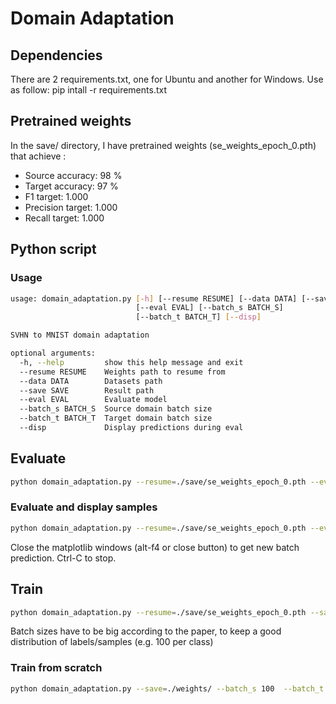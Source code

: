 # Domain Adaptation

## Dependencies

There are 2 requirements.txt, one for Ubuntu and another for Windows.
Use as follow: pip intall -r requirements.txt

## Pretrained weights

In the save/ directory, I have pretrained weights (se_weights_epoch_0.pth) that achieve :

- Source accuracy: 98 %
- Target accuracy: 97 %
- F1 target: 1.000
- Precision target: 1.000
- Recall target: 1.000

## Python script
### Usage

```Bash
usage: domain_adaptation.py [-h] [--resume RESUME] [--data DATA] [--save SAVE]
                            [--eval EVAL] [--batch_s BATCH_S]
                            [--batch_t BATCH_T] [--disp]

SVHN to MNIST domain adaptation

optional arguments:
  -h, --help         show this help message and exit
  --resume RESUME    Weights path to resume from
  --data DATA        Datasets path
  --save SAVE        Result path
  --eval EVAL        Evaluate model
  --batch_s BATCH_S  Source domain batch size
  --batch_t BATCH_T  Target domain batch size
  --disp             Display predictions during eval
```


## Evaluate      

```Bash
python domain_adaptation.py --resume=./save/se_weights_epoch_0.pth --eval 100 --batch_s 10 --batch_t 10
```

### Evaluate and display samples

```Bash
python domain_adaptation.py --resume=./save/se_weights_epoch_0.pth --eval 1 --disp --batch_s 10 --batch_t 10
```

Close the matplotlib windows (alt-f4 or close button) to get new batch prediction.
Ctrl-C to stop.

## Train

```Bash
python domain_adaptation.py --resume=./save/se_weights_epoch_0.pth --save=./weights/ --batch_s 100  --batch_t 1000
```

Batch sizes have to be big according to the paper, to keep a good distribution of labels/samples (e.g. 100 per class)

### Train from scratch

```Bash
python domain_adaptation.py --save=./weights/ --batch_s 100  --batch_t 1000
```
